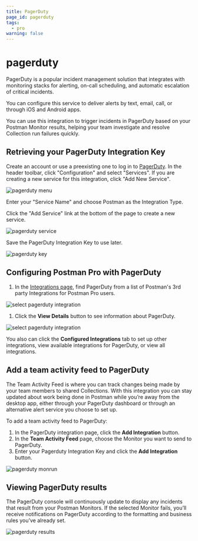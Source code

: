 ```yaml
---
title: PagerDuty
page_id: pagerduty
tags:
  - pro
warning: false
---
```


# pagerduty

PagerDuty is a popular incident management solution that integrates with monitoring stacks for alerting, on-call scheduling, and automatic escalation of critical incidents.

You can configure this service to deliver alerts by text, email, call, or through iOS and Android apps.

You can use this integration to trigger incidents in PagerDuty based on your Postman Monitor results, helping your team investigate and resolve Collection run failures quickly.

## Retrieving your PagerDuty Integration Key

Create an account or use a preexisting one to log in to [PagerDuty](https://app.pagerduty.com/).
In the header toolbar, click "Configuration" and select "Services".
If you are creating a new service for this integration, click "Add New Service".

![pagerduty menu](https://s3.amazonaws.com/postman-static-getpostman-com/postman-docs/pagerduty_menu.png)

Enter your "Service Name" and choose Postman as the Integration Type.

Click the "Add Service" link at the bottom of the page to create a new service.

![pagerduty service](https://s3.amazonaws.com/postman-static-getpostman-com/postman-docs/pagerduty_service.png)

Save the PagerDuty Integration Key to use later.

![pagerduty key](https://s3.amazonaws.com/postman-static-getpostman-com/postman-docs/pagerduty_key.png)

## Configuring Postman Pro with PagerDuty

1. In the [Integrations page](https://go.postman.co/workspaces), find PagerDuty from a list of Postman's 3rd party Integrations for Postman Pro users.

![select pagerduty integration](https://s3.amazonaws.com/postman-static-getpostman-com/postman-docs/integrations-pagerduty1.png)

1. Click the **View Details** button to see information about PagerDuty.

![select pagerduty integration](https://s3.amazonaws.com/postman-static-getpostman-com/postman-docs/WS-integrations-pagerduty-details.png)

You also can click the **Configured Integrations** tab to set up other integrations, view available integrations for PagerDuty, or view all integrations.

## Add a team activity feed to PagerDuty

The Team Activity Feed is where you can track changes being made by your team members to shared Collections. With this integration you can stay updated about work being done in Postman while you’re away from the desktop app, either through your PagerDuty dashboard or through an alternative alert service you choose to set up.

To add a team activity feed to PagerDuty:

1. In the PagerDuty integration page, click the **Add Integration** button.
2. In the **Team Activity Feed** page, choose the Monitor you want to send to PagerDuty.
3. Enter your Pagerduty Integration Key and click the **Add Integration** button.

![pagerduty monrun](https://s3.amazonaws.com/postman-static-getpostman-com/postman-docs/WS-integrations-pagerduty-monrun.png)

## Viewing PagerDuty results

The PagerDuty console will continuously update to display any incidents that result from your Postman Monitors. If the selected Monitor fails, you’ll receive notifications on PagerDuty according to the formatting and business rules you’ve already set.

![pagerduty results](https://s3.amazonaws.com/postman-static-getpostman-com/postman-docs/pagerduty_results.png)

